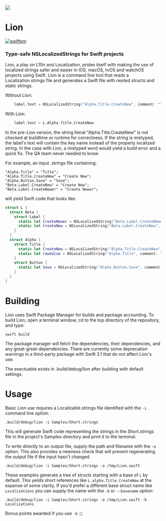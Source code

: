 <img src="http://qmchenry.com/lion-logo2.svg"/>

# Lion

[![swiftpm](https://img.shields.io/badge/spm-compatible-brightgreen.svg?style=flat)](https://swift.org/package-manager)


### Type-safe NSLocalizedStrings for Swift projects

Lion, a play on L10n and Localization, prides itself with making the use of localized strings safer and easier in iOS, 
macOS, tvOS and watchOS projects using Swift. Lion is a command line tool that reads a Localization.strings file and
generates a Swift file with nested structs and static strings.

Without Lion:

```swift
    label.text = NSLocalizedString("Alpha.Title.CreateNew", comment: "")
```

With Lion:
```swift
    label.text = L.Alpha.Title.CreateNew
```

In the pre-Lion version, the string literal "Alpha.Title.CreateNew" is not checked at buildtime or runtime for correctness.
If the string is mistyped, the label's text will contain the key name instead of the properly localized string. In the
case with Lion, a mistyped word would yield a build error and a quick fix. The QA team never needed to know.

For example, an input .strings file containing:

```asciidoc
"Alpha.Title" = "Title";
"Alpha.Title.CreateNew" = "Create New";
"Alpha.Button.Save" = "Save";
"Beta.Label.CreateNew" = "Create New";
"Beta.Label.CreateNewer" = "Create Newer";
```

will yield Swift code that looks like:

```swift
struct L {
  struct Beta {
    struct Label {
      static let CreateNewer = NSLocalizedString("Beta.Label.CreateNewer", comment: "")
      static let CreateNew = NSLocalizedString("Beta.Label.CreateNew", comment: "")
    }
  }
  struct Alpha {
    struct Title {
      static let CreateNew = NSLocalizedString("Alpha.Title.CreateNew", comment: "")
      static let rawValue = NSLocalizedString("Alpha.Title", comment: "")
    }
    struct Button {
      static let Save = NSLocalizedString("Alpha.Button.Save", comment: "")
    }
  }
}
```

# Building

Lion uses Swift Package Manager for builds and package accounting. To build Lion, open a terminal window, cd to the top directory of the repository, and type:

```asciidoc
swift build
```

The package manager will fetch the dependencies, their dependencies, and any great-great-dependencies. There are currently some deprecation warnings in a third-party package with Swift 3.1 that do not affect Lion's use.

The exectuable exists in .build/debug/lion after building with default settings.

# Usage

Basic Lion use requires a Localizable.strings file identified with the `-i` command line option:

```asciidoc
.build/debug/lion -i Samples/Short.strings
```

This will generate Swift code representing the strings in the Short.strings file in the project's Samples directory and print it to the terminal. 

To write directly to an output file, supply the path and filename with the `-o` option. This also provides a newness check that will prevent regenerating the output file if the input hasn't changed. 

```asciidoc
.build/debug/lion -i Samples/Short.strings -o /tmp/Lion.swift
```

These examples generate a tree of structs starting with a base of `L` by default. This yeilds short references like `L.alpha.Title.CreateNew` at the expense of some clarity. If you'd prefer a different base struct name like `Localizations` you can supply the name with the `-b` or `--basename` option:

```asciidoc
.build/debug/lion -i Samples/Short.strings -o /tmp/Lion.swift -b Localizations
```

Bonus points awarded if you use `-b 🦁`.

